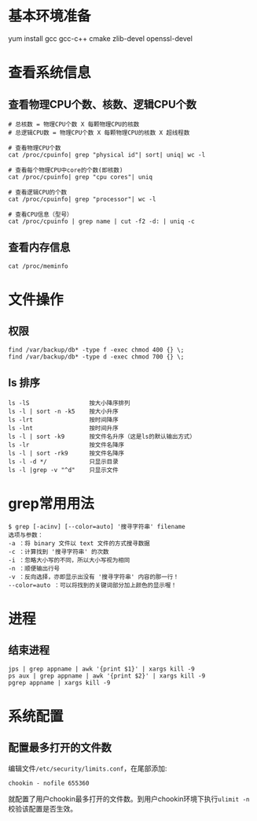 # 基本环境准备
yum install gcc gcc-c++ cmake zlib-devel openssl-devel

# 查看系统信息

## 查看物理CPU个数、核数、逻辑CPU个数
```shell
# 总核数 = 物理CPU个数 X 每颗物理CPU的核数 
# 总逻辑CPU数 = 物理CPU个数 X 每颗物理CPU的核数 X 超线程数

# 查看物理CPU个数
cat /proc/cpuinfo| grep "physical id"| sort| uniq| wc -l

# 查看每个物理CPU中core的个数(即核数)
cat /proc/cpuinfo| grep "cpu cores"| uniq

# 查看逻辑CPU的个数
cat /proc/cpuinfo| grep "processor"| wc -l

# 查看CPU信息（型号）
cat /proc/cpuinfo | grep name | cut -f2 -d: | uniq -c
```

## 查看内存信息
```shell
cat /proc/meminfo
```

# 文件操作
## 权限

```shell
find /var/backup/db* -type f -exec chmod 400 {} \;
find /var/backup/db* -type d -exec chmod 700 {} \;
```

## ls 排序

```shell
ls -lS                 按大小降序排列
ls -l | sort -n -k5    按大小升序
ls -lrt                按时间降序
ls -lnt                按时间升序
ls -l | sort -k9       按文件名升序（这是ls的默认输出方式）
ls -lr                 按文件名降序
ls -l | sort -rk9      按文件名降序
ls -l -d */            只显示目录
ls -l |grep -v "^d"    只显示文件
```

# grep常用用法

```shell
$ grep [-acinv] [--color=auto] '搜寻字符串' filename
选项与参数：
-a ：将 binary 文件以 text 文件的方式搜寻数据
-c ：计算找到 '搜寻字符串' 的次数
-i ：忽略大小写的不同，所以大小写视为相同
-n ：顺便输出行号
-v ：反向选择，亦即显示出没有 '搜寻字符串' 内容的那一行！
--color=auto ：可以将找到的关键词部分加上颜色的显示喔！
```

# 进程
## 结束进程

```shell
jps | grep appname | awk '{print $1}' | xargs kill -9
ps aux | grep appname | awk '{print $2}' | xargs kill -9
pgrep appname | xargs kill -9
```

# 系统配置
## 配置最多打开的文件数

编辑文件`/etc/security/limits.conf`，在尾部添加:
```
chookin - nofile 655360
```
就配置了用户chookin最多打开的文件数。到用户chookin环境下执行`ulimit -n`校验该配置是否生效。
